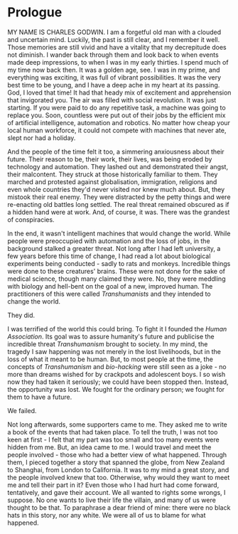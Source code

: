 
# Prologue

<span class="firstLetter">M</span>Y NAME IS CHARLES GODWIN. I am a forgetful old man with a clouded and uncertain mind. Luckily, the past is still clear, and I remember it well. Those memories are still vivid and have a vitality that my decrepitude does not diminish. I wander back through them and look back to when events made deep impressions, to when I was in my early thirties. I spend much of my time now back then. It was a golden age, see. I was in my prime, and everything was exciting, it was full of vibrant possibilities. It was the very best time to be young, and I have a deep ache in my heart at its passing. God, I loved that time! It had that heady mix of excitement and apprehension that invigorated you. The air was filled with social revolution. It was just starting. If you were paid to do any repetitive task, a machine was going to replace you. Soon, countless were put out of their jobs by the efficient mix of artificial intelligence, automation and robotics. No matter how cheap your local human workforce, it could not compete with machines that never ate, slept nor had a holiday.

And the people of the time felt it too, a simmering anxiousness about their future. Their reason to be, their work, their lives, was being eroded by technology and automation. They lashed out and demonstrated their angst, their malcontent. They struck at those historically familiar to them. They marched and protested against globalisation, immigration, religions and even whole countries they'd never visited nor knew much about. But, they mistook their real enemy. They were distracted by the petty things and were re-enacting old battles long settled. The real threat remained obscured as if a hidden hand were at work. And, of course, it was. There was the grandest of conspiracies.

In the end, it wasn't intelligent machines that would change the world. While people were preoccupied with automation and the loss of jobs, in the background stalked a greater threat. Not long after I had left university, a few years before this time of change, I had read a lot about biological experiments being conducted - sadly to rats and monkeys. Incredible things were done to these creatures' brains. These were not done for the sake of medical science, though many claimed they were. No, they were meddling with biology and hell-bent on the goal of a new, improved human. The practitioners of this were called *Transhumanists* and they intended to change the world. 

They did.  

I was terrified of the world this could bring. To fight it I founded the *Human Association*. Its goal was to assure humanity's future and publicise the incredible threat *Transhumanism* brought to society. In my mind, the tragedy I saw happening was not merely in the lost livelihoods, but in the loss of what it meant to be human. But, to most people at the time, the concepts of *Transhumanism* and *bio-hacking* were still seen as a joke - no more than dreams wished for by crackpots and adolescent boys. I so wish now they had taken it seriously; we could have been stopped then. Instead, the opportunity was lost. We fought for the ordinary person; we fought for them to have a future.

We failed.

Not long afterwards, some supporters came to me. They asked me to write a book of the events that had taken place. To tell the truth, I was not too keen at first - I felt that my part was too small and too many events were hidden from me. But, an idea came to me. I would travel and meet the people involved - those who had a better view of what happened. Through them, I pieced together a story that spanned the globe, from New Zealand to Shanghai, from London to California. It was to my mind a great story, and the people involved knew that too. Otherwise, why would they want to meet me and tell their part in it? Even those who I had hurt had come forward, tentatively, and gave their account. We all wanted to rights some wrongs, I suppose. No one wants to live their life the villain, and many of us were thought to be that. To paraphrase a dear friend of mine: there were no black hats in this story, nor any white. We were all of us to blame for what happened. 
